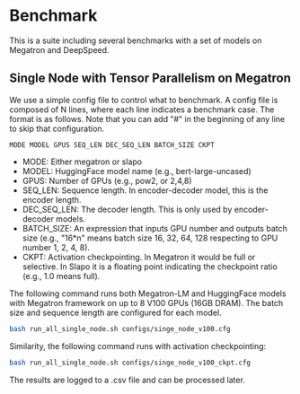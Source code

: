 <!--- Copyright Amazon.com, Inc. or its affiliates. All Rights Reserved. -->
<!--- SPDX-License-Identifier: Apache-2.0  -->

# Benchmark

This is a suite including several benchmarks with a set of models
on Megatron and DeepSpeed.

## Single Node with Tensor Parallelism on Megatron

We use a simple config file to control what to benchmark. A config file
is composed of N lines, where each line indicates a benchmark case.
The format is as follows. Note that you can add "#" in the beginning of
any line to skip that configuration.

```
MODE MODEL GPUS SEQ_LEN DEC_SEQ_LEN BATCH_SIZE CKPT
```

* MODE: Either megatron or slapo
* MODEL: HuggingFace model name (e.g., bert-large-uncased)
* GPUS: Number of GPUs (e.g., pow2, or 2,4,8)
* SEQ_LEN: Sequence length. In encoder-decoder model, this is the encoder length.
* DEC_SEQ_LEN: The decoder length. This is only used by encoder-decoder models.
* BATCH_SIZE: An expression that inputs GPU number and outputs batch size
  (e.g., "16*n" means batch size 16, 32, 64, 128 respecting to GPU number 1, 2, 4, 8).
* CKPT: Activation checkpointing. In Megatron it would be full or selective. In Slapo
  it is a floating point indicating the checkpoint ratio (e.g., 1.0 means full).

The following command runs both Megatron-LM and HuggingFace models
with Megatron framework on up to 8 V100 GPUs (16GB DRAM).
The batch size and sequence length are configured for each model.

```bash
bash run_all_single_node.sh configs/singe_node_v100.cfg
```

Similarity, the following command runs with activation checkpointing:

```bash
bash run_all_single_node.sh configs/singe_node_v100_ckpt.cfg
```

The results are logged to a .csv file and can be processed later.
